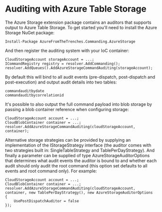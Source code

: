 # Auditing with Azure Table Storage

The Azure Storage extension package contains an auditors that supports output to Azure Table Storage. To get started you'll need to install the Azure Storage NuGet package:

    Install-Package AzureFromTheTrenches.Commanding.AzureStorage

And then register the auditing system with your IoC container:

    CloudStorageAccount storageAccount = ...;
    ICommandRegistry registry = resolver.AddCommanding();
    resolver.AddQueues().AddAzureStorageCommandAuditing(storageAccount);

By default this will bind to all audit events (pre-dispatch, post-dispatch and post-execution) and output audit details into two tables:

    commandauditbydate
    commandauditbycorrelationid

It's possible to also output the full command payload into blob storage by passing a blob container reference when configuring storage:

    CloudStorageAccount account = ...;
    CloudBlobContainer container = ...;
    resolver.AddAzureStorageCommandAuditing(cloudStorageAccount, container);

Alternative storage strategies can be provided by supplying an implementation of the IStorageStrategy interface (the auditor comes with two strategies built in: SingleTableStrategy and TablePerDayStrategy). And finally a parameter can be supplied of type AzureStorageAuditorOptions that determines what audit events the auditor is bound to and whether each audit should only audit the root command (this option set defaults to all events and root command only). For example:

    CloudStorageAccount account = ...;
    CloudBlobContainer container = ...;
    resolver.AddAzureStorageCommandAuditing(cloudStorageAccount, container, new TablePerDayStrategy(), new AzureStorageAuditorOptions  {
        UsePostDispatchAuditor = false
    });
